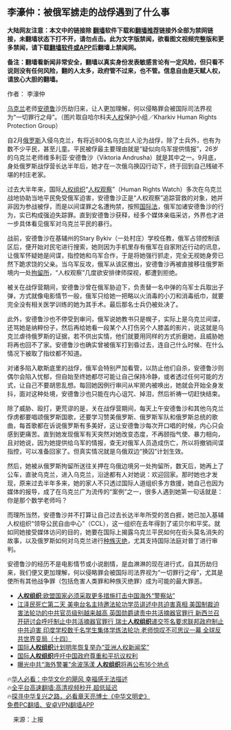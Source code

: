  <!-- 面包屑导航 --> <h2>李濠仲：被俄军掳走的战俘遇到了什么事</h2> <p class="notice"><b>大陆网友注意：本文中的链接除 <a href="https://github.com/bannedbook/fanqiang" >翻墙</a>软件下载和<a href="https://github.com/killgcd/justmysocks/blob/master/README.md">翻墙推荐</a>链接外全部为禁网链接，未翻墙状态下打不开，请勿点击。此为文字版禁闻，欲看图文视频完整版和更多禁闻，请下载<a href="https://github.com/bannedbook/fanqiang">翻墙软件或APP</a>后翻墙上禁闻网。</p><p>备注：翻墙看新闻非常安全，翻墙以真实身份发表敏感言论有一定风险，但只看不说则没有任何风险，翻的人太多，政府管不过来，也不管。信息自由是天赋人权，请放心大胆的翻墙。</b></p>  <div class="entry"> <p>作者： 李濠仲</p> <p><a href="https://www.bannedbook.org/bnews/tag/%e4%b9%8c%e5%85%8b%e5%85%b0/" class="st_tag internal_tag" rel="tag" title="标签 乌克兰 下的日志">乌克兰</a>老师<a href="https://www.bannedbook.org/bnews/tag/%E5%AE%89%E5%BE%B7%E9%B2%81/" class="st_tag internal_tag" rel="tag" title="标签 安德鲁 下的日志">安德鲁</a>沙历劫归来，让人更加理解，何以侵略罪会被国际司法界视为“一切罪行之母”。（图片取自哈尔科夫<a href="https://www.bannedbook.org/bnews/tag/%e4%ba%ba%e6%9d%83/" class="st_tag internal_tag" rel="tag" title="标签 人权 下的日志">人权</a>保护小组／Kharkiv Human Rights Protection Group）</p> <p>自2月<a href="https://www.bannedbook.org/bnews/tag/%e4%bf%84%e7%bd%97%e6%96%af/" class="st_tag internal_tag" rel="tag" title="标签 俄罗斯 下的日志">俄罗斯</a>入侵乌克兰，有将近800名乌克兰人沦为战俘，除了士兵外，也有为数不少平民，甚至儿童。平民被俘最主要理由就是“疑似向乌军提供情报”，26岁的乌克兰老师维多利亚·安德鲁沙（Viktoria Andrusha）就是其中之一。9月底，身处俄罗斯战俘营长达半年后，她才在一次俄乌换囚行动下，终于回到自己残破不堪的村庄老家。</p>  <p>过去大半年来，国际<a href="https://www.bannedbook.org/bnews/tag/%e4%ba%ba%e6%9d%83%e7%bb%84%e7%bb%87/" class="st_tag internal_tag" rel="tag" title="标签 人权组织 下的日志">人权组织</a>“<a href="https://www.bannedbook.org/bnews/tag/%e4%ba%ba%e6%9d%83%e8%a7%82%e5%af%9f/" class="st_tag internal_tag" rel="tag" title="标签 人权观察 下的日志">人权观察</a>”（Human Rights Watch）多次在乌克兰战地协助当地平民免受俄军迫害，安德鲁沙正是“人权观察”追踪营救的对象，她并非因为参战被俘，而是以间谍罪之名遭拘禁，按照<a href="https://www.bannedbook.org/bnews/tag/%E5%9B%BD%E9%99%85%E6%B3%95/" class="st_tag internal_tag" rel="tag" title="标签 国际法 下的日志">国际法</a>，俄军加诸安德鲁沙的行为，实已构成强迫失踪罪。直到安德鲁沙获释，经多个媒体亲临采访，外界也才进一步具体看见俄军对乌克兰平民的暴行。</p> <p>战前，安德鲁沙在基辅州的Stary Bykiv（一处村庄）学校任教，俄军占领控制该区后，便开始对民宅进行搜索，她则因为手机里存有俄军在自家附近行动的讯息，让俄军怀疑她是间谍，指控她和乌军合作，于是将她强行抓走，完全无视她身旁已然下跪求饶的父亲。当乌军反攻，俄军从该区撤出，安德鲁沙再被直接移往俄罗斯境内一处<a href="https://www.bannedbook.org/bnews/tag/%E6%8B%98%E7%95%99%E6%89%80/" class="st_tag internal_tag" rel="tag" title="标签 拘留所 下的日志">拘留所</a>，“人权观察”几度欲安排律师探视，都遭到拒绝。</p> <p>被关在战俘营期间，安德鲁沙曾在俄军胁迫下，负责替一名中弹的乌军士兵取出子弹，方式就像电影情节一般，俄军只给她一把略以火消毒的小刀和消毒纸巾，就要完全没有相关医学训练的她为其手术。最后那名士兵仍被处决了。</p>  <p>此外，安德鲁沙也不停受到审问，俄军说她教书只是幌子，实际上是乌克兰间谍，还骂她是纳粹份子，然后再给她看一段某个人打伤另个人膝盖的影片，说这就是乌克兰虐待俄罗斯的证据，若不供出实情，他们就要用同样的方式折磨她，且威胁她将再也回不了家。安德鲁沙也确实曾被俄军打到昏过去，连自己什么时候、在什么情况下被取了指纹都不知道。</p> <p>对诸多陷入歇斯底里的战俘，俄军会特别严加看管，以防止他们自杀，安德鲁沙则偶尔会陷入忧郁，但自始至终她都尽可能让自己保持冷静，或者透过任何可能的方式，让自己不要胡思乱想。每回她因例行审问从牢房内被唤出，她就会开始全身发抖，面对这种处境，安德鲁沙也只能在内心诅咒、掉泪，然后祈祷一切赶快结束。</p> <p>除了威胁、殴打，更荒谬的是，关在战俘营期间，每天上午安德鲁沙和其他乌克兰俘虏都要唱颂俄罗斯国歌，还要学习赞美俄罗斯、俄罗斯军队和俄罗斯总统的歌曲，每首歌都在诉说俄罗斯有多美好，这让安德鲁沙每次开口唱的时候，内心只会感到更痛苦。直到她发现俄军有天突然对她改变态度，不再颐指气使、暴力相向，且对她说，因为她提供给乌军的情报，查无对俄军人员造成伤亡，所以将撤销间谍指控，可以准备回家了。但真实情况就是乌俄双边“换囚”计划生效。</p>  <p>然后，她被从俄罗斯拘留所送往关押在乌俄边境另一处拘留所，数天后，她再上了公车，直驶乌克兰，进入乌克兰，沿途都有人对她说：欢迎回家。那时她也才发现，原来过去半年多来，她的家人不只透过国际人道组织多方救援，她自己也因为媒体的报导，成了在乌克兰广为流传的“案例”之一，很多人遇到她第一句话就是：你是那个数学老师吗？</p> <p>而理所当然，安德鲁沙并不打算让自己过去长达半年所受的苦白捱，她已加入基辅人权组织“领导公民自由中心”（CCL），这一组织在去年得到了诺贝尔和平奖。就如同她接受媒体访问的目的，她要在国际上揭露乌克兰平民如何在街头莫名消失的故事，以及俄罗斯如何对乌克兰进行<a href="https://www.bannedbook.org/bnews/tag/%e7%a7%8d%e6%97%8f%e7%81%ad%e7%bb%9d/" class="st_tag internal_tag" rel="tag" title="标签 种族灭绝 下的日志">种族灭绝</a>，尤其支持国际法庭对普丁进行审判。</p> <p>安德鲁沙的经历不是电影情节或小说剧情，是血淋淋的现在进行式，自其历劫归来，我们便又更加理解，何以侵略罪会被国际司法界视为“一切罪行之母”，尤其是使所有其他战争罪（包括危害人类罪和种族灭绝罪）成为可能的最大罪恶。</p>  <!--<div id="taboola-mid-1"></div>--><ul class='op-related-articles' title='相关阅读'> <li><a href='https://www.bannedbook.org/bnews/headline/20221216/1824141.html' target='_blank'><b>人权组织</b>:欧盟国家必须采取更多措施打击中国海外“警察站”</a></li> <li><a href='https://www.bannedbook.org/bnews/comments/20221215/1823821.html' target='_blank'>江泽民死亡第二天 美电台名主持邀法轮功学员讲述中共迫害真相 美国制裁迫害法轮功的中共官员级别越来越高 英国勋爵谴责中共活摘器官罪行 新西兰召开研讨会呼吁制止中共活摘器官罪行 瑞士<b>人权组织</b>递交签名要求联邦政府制止中共迫害 印度学校数千名学生集体学炼法轮功 老师惊叹不可思议一幕 全球反共世界变局（十四）</a></li> <li><a href='https://www.bannedbook.org/bnews/ssgc/20221212/1822403.html' target='_blank'>国际<b>人权组织</b>计划明年恢复举办“亚洲人权新闻奖”</a></li> <li><a href='https://www.bannedbook.org/bnews/headline/20221129/1817303.html' target='_blank'>国际<b>人权组织</b>呼吁中国政府尊重和平抗议权利</a></li> <li><a href='https://www.bannedbook.org/bnews/baitai/20221108/1808456.html' target='_blank'>曝光中共“海外警署”余波荡漾 <b>人权组织</b>将再公布16个地点</a></li> </ul> <p class="texttj"> 🔥<a href="https://www.bannedbook.org/bnews/comments/20220220/1694796.html" target="_blank">华人必看：中华文化的飓风 幸福感无法描述</a><br/> 🔥<a href="https://github.com/bannedbook/fanqiang/wiki/V2ray%E6%9C%BA%E5%9C%BA" target="_blank">全平台高速翻墙:高清视频秒开,超低延迟</a><br/> 🔥<a href="https://www.bannedbook.org/bnews/comments/20220808/1768773.html" target="_blank">探寻中华复兴之路，必看章天亮博士《中华文明史》</a><br/> <a href="https://github.com/bannedbook/fanqiang/wiki/%E7%A6%81%E9%97%BB%E7%BD%91%E5%AE%89%E5%8D%93%E7%BF%BB%E5%A2%99%E6%96%B0%E9%97%BBAPP" target="_blank">免费PC翻墙、安卓VPN翻墙APP</a><br/> </p><p class="src-info">　来源：上报 </p><a name='sharetosocial'></a> <div style="margin-bottom:5px;padding-bottom:5px;clear:both"> <div id="archive-pix-1" class="banner-ads"> <!-- AuctionX Display platform tag START --> <div id="27602x728x90x621x_ADSLOT1" clicktrack="%%CLICK_URL_ESC%%"></div>  <!-- AuctionX Display platform tag END --> </div> <div id="archive-pix-2" class="banner-ads"> <!-- AuctionX Display platform tag START --> <div id="27556x300x250x621x_ADSLOT1" clicktrack="%%CLICK_URL_ESC%%" style="margin:0 auto;text-align:center"></div>  <!-- AuctionX Display platform tag END --> </div> </div>  <div id="archive-pix-1" class="banner-ads"> <!-- AuctionX Display platform tag START --> <div id="27603x728x90x621x_ADSLOT1" clicktrack="%%CLICK_URL_ESC%%"></div>  <!-- AuctionX Display platform tag END --> </div> </div><!--END ENTRY--> 